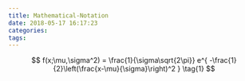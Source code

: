 ```yaml
---
title: Mathematical-Notation
date: 2018-05-17 16:17:23
categories:
tags:
---
```



$$
f(x;\mu,\sigma^2) = \frac{1}{\sigma\sqrt{2\pi}} e^{ -\frac{1}{2}\left(\frac{x-\mu}{\sigma}\right)^2 } \tag{1}
$$

